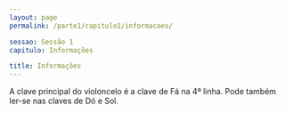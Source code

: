 ```yaml
---
layout: page
permalink: /parte1/capitulo1/informacoes/

sessao: Sessão 1
capitulo: Informações

title: Informações
---
```


A clave principal do violoncelo é a clave de Fá na 4ª linha.
Pode também ler-se nas claves de Dó e Sol.
  
